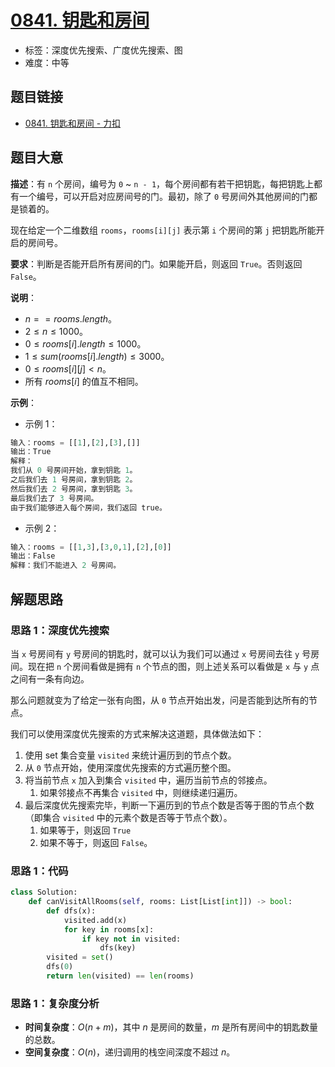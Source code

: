 # [0841. 钥匙和房间](https://leetcode.cn/problems/keys-and-rooms/)

- 标签：深度优先搜索、广度优先搜索、图
- 难度：中等

## 题目链接

- [0841. 钥匙和房间 - 力扣](https://leetcode.cn/problems/keys-and-rooms/)

## 题目大意

**描述**：有 `n` 个房间，编号为 `0` ~ `n - 1`，每个房间都有若干把钥匙，每把钥匙上都有一个编号，可以开启对应房间号的门。最初，除了 `0` 号房间外其他房间的门都是锁着的。

现在给定一个二维数组 `rooms`，`rooms[i][j]` 表示第 `i` 个房间的第 `j` 把钥匙所能开启的房间号。

**要求**：判断是否能开启所有房间的门。如果能开启，则返回 `True`。否则返回 `False`。

**说明**：

- $n == rooms.length$。
- $2 \le n \le 1000$。
- $0 \le rooms[i].length \le 1000$。
- $1 \le sum(rooms[i].length) \le 3000$。
- $0 \le rooms[i][j] < n$。
- 所有 $rooms[i]$ 的值互不相同。

**示例**：

- 示例 1：

```python
输入：rooms = [[1],[2],[3],[]]
输出：True
解释：
我们从 0 号房间开始，拿到钥匙 1。
之后我们去 1 号房间，拿到钥匙 2。
然后我们去 2 号房间，拿到钥匙 3。
最后我们去了 3 号房间。
由于我们能够进入每个房间，我们返回 true。
```

- 示例 2：

```python
输入：rooms = [[1,3],[3,0,1],[2],[0]]
输出：False
解释：我们不能进入 2 号房间。
```

## 解题思路

### 思路 1：深度优先搜索

当 `x` 号房间有 `y` 号房间的钥匙时，就可以认为我们可以通过 `x` 号房间去往 `y` 号房间。现在把 `n` 个房间看做是拥有 `n` 个节点的图，则上述关系可以看做是 `x` 与 `y` 点之间有一条有向边。

那么问题就变为了给定一张有向图，从 `0` 节点开始出发，问是否能到达所有的节点。

我们可以使用深度优先搜索的方式来解决这道题，具体做法如下：

1. 使用 set 集合变量 `visited` 来统计遍历到的节点个数。
2. 从 `0` 节点开始，使用深度优先搜索的方式遍历整个图。
3. 将当前节点 `x` 加入到集合 `visited` 中，遍历当前节点的邻接点。
   1. 如果邻接点不再集合 `visited` 中，则继续递归遍历。
4. 最后深度优先搜索完毕，判断一下遍历到的节点个数是否等于图的节点个数（即集合 `visited` 中的元素个数是否等于节点个数）。
   1. 如果等于，则返回 `True`
   2. 如果不等于，则返回 `False`。

### 思路 1：代码

```python
class Solution:
    def canVisitAllRooms(self, rooms: List[List[int]]) -> bool:
        def dfs(x):
            visited.add(x)
            for key in rooms[x]:
                if key not in visited:
                    dfs(key)
        visited = set()
        dfs(0)
        return len(visited) == len(rooms)
```

### 思路 1：复杂度分析

- **时间复杂度**：$O(n + m)$，其中 $n$ 是房间的数量，$m$ 是所有房间中的钥匙数量的总数。
- **空间复杂度**：$O(n)$，递归调用的栈空间深度不超过 $n$。